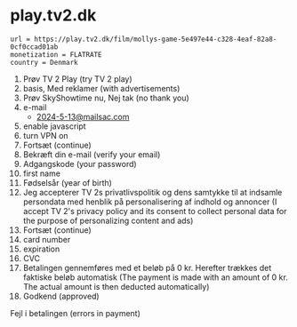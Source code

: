 # play.tv2.dk

~~~
url = https://play.tv2.dk/film/mollys-game-5e497e44-c328-4eaf-82a8-0cf0ccad01ab
monetization = FLATRATE
country = Denmark
~~~

1. Prøv TV 2 Play (try TV 2 play)
2. basis, Med reklamer (with advertisements)
3. Prøv SkyShowtime nu, Nej tak (no thank you)
4. e-mail
   - 2024-5-13@mailsac.com
5. enable javascript
6. turn VPN on
7. Fortsæt (continue)
8. Bekræft din e-mail (verify your email)
9. Adgangskode (your password)
10. first name
11. Fødselsår (year of birth)
12. Jeg accepterer TV 2s privatlivspolitik og dens samtykke til at indsamle
   persondata med henblik på personalisering af indhold og annoncer (I accept TV
   2's privacy policy and its consent to collect personal data for the purpose of
   personalizing content and ads)
13. Fortsæt (continue)
14. card number
15. expiration
16. CVC
17. Betalingen gennemføres med et beløb på 0 kr. Herefter trækkes det faktiske
   beløb automatisk (The payment is made with an amount of 0 kr. The actual
   amount is then deducted automatically)
18. Godkend (approved)

Fejl i betalingen (errors in payment)
